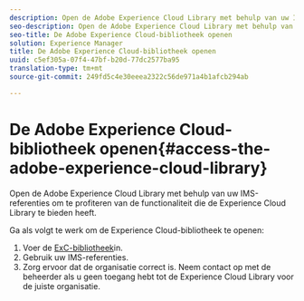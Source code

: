 ```yaml
---
description: Open de Adobe Experience Cloud Library met behulp van uw IMS-referenties om te profiteren van de functionaliteit die de Experience Cloud Library te bieden heeft.
seo-description: Open de Adobe Experience Cloud Library met behulp van uw IMS-referenties om te profiteren van de functionaliteit die de Experience Cloud Library te bieden heeft.
seo-title: De Adobe Experience Cloud-bibliotheek openen
solution: Experience Manager
title: De Adobe Experience Cloud-bibliotheek openen
uuid: c5ef305a-07f4-47bf-b20d-77dc2577ba95
translation-type: tm+mt
source-git-commit: 249fd5c4e30eeea2322c56de971a4b1afcb294ab

---
```



# De Adobe Experience Cloud-bibliotheek openen{#access-the-adobe-experience-cloud-library}

Open de Adobe Experience Cloud Library met behulp van uw IMS-referenties om te profiteren van de functionaliteit die de Experience Cloud Library te bieden heeft.

Ga als volgt te werk om de Experience Cloud-bibliotheek te openen:

1. Voer de [ExC-bibliotheek](https://experiencecloud.adobe.com/library)in.
1. Gebruik uw IMS-referenties.
1. Zorg ervoor dat de organisatie correct is. Neem contact op met de beheerder als u geen toegang hebt tot de Experience Cloud Library voor de juiste organisatie.

